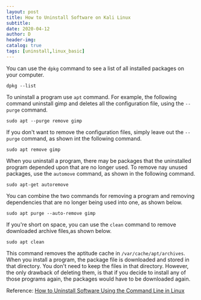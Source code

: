 ```yaml
--- 
layout: post
title: How to Uninstall Software on Kali Linux
subtitle:
date: 2020-04-12
author: D
header-img:
catalog: true
tags: [uninstall,linux_basic]
---
```


You can use the `dpkg` command to see a list of all installed packages on your computer.
```
dpkg --list
```
To uninstall a program use `apt` command. For example, the following command uninstall gimp
and deletes all the configuration file, using the `--purge` command.
```
sudo apt --purge remove gimp
```
If you don't want to remove the configuration files, simply leave out the `--purge` command,
as shown int the following command.
```
sudo apt remove gimp
```
When you uninstall a program, there may be packages that the uninstalled program depended upon that are no longer used. To remove nay unused packages, use the `automove` command, as shown in the following command.
```
sudo apt-get autoremove
```
You can combine the two commands for removing a program and removing dependencies that are no longer being used into one, as shown below.
```
sudo apt purge --auto-remove gimp
```
If you're short on space, you can use the `clean` command to remove downloaded archive files,as shown below.
```
sudo apt clean
```
This command removes the aptitude cache in `/var/cache/apt/archives`. When you install a program, the package file is downloaded and stored in that directory. You don't need to keep the files in that directory. However, the only drawback of deleting them, is that if you decide to install any of those programs again, the packages would have to be downloaded again.


Reference:
[How to Uninstall Software Using the Command Line in Linux](https://www.howtogeek.com/229699/how-to-uninstall-software-using-the-command-line-in-linux/)
